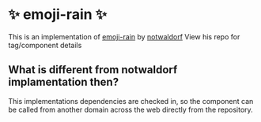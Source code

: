 # :sparkles: emoji-rain :sparkles:

This is an implementation of [emoji-rain](https://github.com/notwaldorf/emoji-rain) by [notwaldorf](https://github.com/notwaldorf)
View his repo for tag/component details

## What is different from notwaldorf implamentation then? 
This implementations dependencies are checked in, so the component can be called from another domain across the web directly from the repository.
